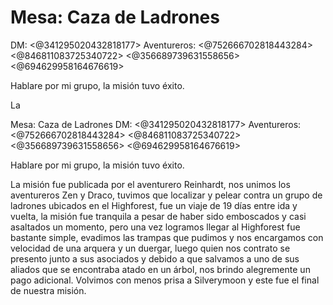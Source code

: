 # Mesa: Caza de Ladrones
DM: <@341295020432818177> 
Aventureros: <@752666702818443284> <@846811083725340722> <@356689739631558656> <@694629958164676619> 

Hablare por mi grupo, la misión tuvo éxito.

La

Mesa: Caza de Ladrones
DM: <@341295020432818177> 
Aventureros: <@752666702818443284> <@846811083725340722> <@356689739631558656> <@694629958164676619> 

Hablare por mi grupo, la misión tuvo éxito.

La misión fue publicada por el aventurero Reinhardt, nos unimos los aventureros Zen y Draco, tuvimos que localizar y pelear contra un grupo de ladrones ubicados en el Highforest, fue un viaje de 19 días entre ida y vuelta, la misión fue tranquila a pesar de haber sido emboscados y casi asaltados un momento, pero una vez logramos llegar al Highforest fue bastante simple, evadimos las trampas que pudimos y nos encargamos con velocidad de una arquera y un duergar, luego quien nos contrato se presento junto a sus asociados y debido a que salvamos a uno de sus aliados que se encontraba atado en un árbol, nos brindo alegremente un pago adicional.
Volvimos con menos prisa a Silverymoon y este fue el final de nuestra misión.

